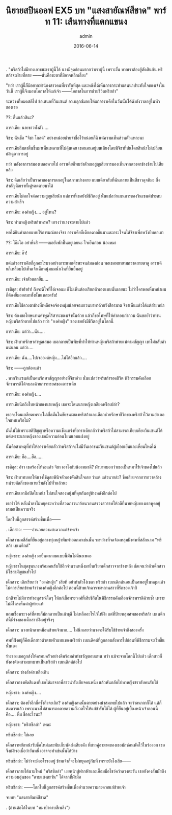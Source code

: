 ﻿---
title: 'นิยายสปินออฟ EX5 บท "แสงสายัณห์สีชาด" พาร์ท 11: เส้นทางที่แตกแขนง'
description: 'นิยายสปินออฟ EX5 บท "แสงสายัณห์สีชาด" พาร์ท 11: เส้นทางที่แตกแขนง'
date: 2016-06-14
image: "@assets/blog/EX5-14.webp"
imageAlt: re zero EX5 แปลไทย
categories: [ex5]
author: admin
tags: [rezeroex5]
hideToc: true
---
.
"พริสก้าไม่มีทางเอาชนะเราผู้นี้ได้ นางมีจุดอ่อนมากกว่าเราผู้นี้ เพราะงั้น หากเราต้องสู้ตัดสินกัน พริสก้าจะฝ่ายที่ตาย ――นั่นคือชะตาที่มิอาจหลีกเลี่ยง"

"ทว่า เราผู้นี้ก็มิอยากฆ่าน้องสาวคนที่เรารักที่สุด และหลังได้เห็นการกระทำแสนน่าประทับใจของเจ้าในวันนี้ เราผู้นี้จึงมอบโอกาสให้แก่เจ้า ――โอกาสในการช่วยชีวิตพริสก้า"

ระหว่างที่หมดสติไป ข้อเสนอที่วินเซนต์ อาเบลุกซ์มอบให้แก่อาราเคียในวันนั้นได้ดังกังวาลอยู่ในหัวของเธอ

??: ตื่นแล้วสินะ?

อาราเคีย: นายขาวทั้งตัว....

จิชา: ฉันชื่อ "จิชา โกลด์" อย่างหน่อยช่วยจำชื่อไว้หน่อยก็ดี แค่ความเห็นส่วนตัวแหละนะ

อาราเคียลืมตาตื่นขึ้นมาเห็นเพดานที่ไม่คุ้นเคย เธอนอนอยู่บนเตียงโดยมีจิชาที่บ่นโดยสีหน้าไม่เปลี่ยนเฝ้าดูอาการอยู่

ทว่า หลังอาการสมองเบลอหายไป อาราเคียก็พบว่าตัวเธอสูญเสียการมองเห็นจากดวงตาข้างซ้ายไปเสียแล้ว

จิชา: คิดเสียว่าเป็นราคาของการตกอยู่ในสภาพปางตาย แบบเดียวกับที่ฉันกลายเป็นสีขาวดุจหิมะ สิ่งสำคัญคือเราทั้งคู่รอดตายมาได้

อาราเคียไม่ตกใจต่อความสูญเสียนัก แต่การที่เธอยังมีชีวิตอยู่ นั่นแปลว่าแผนการของวินเซนต์ประสบความสำเร็จ

อาราเคีย: องค์หญิง.... อยู่ไหน?

จิชา: ท่านหญิงพริสก้าเหรอ? เกรงว่านางจะตายไปแล้ว

พอได้ยินคำตอบแบบไร้อารมณ์ของจิชา อาราเคียก็เดือดดาลขึ้นมาและกระโจนใส่จิชาเพื่อหวังบีบคอเขา

??: โอ๊ะโอ อย่าพึ่งสิ ――เธอยังพักฟื้นอยู่เลยนะ ใจเย็นก่อน น้องหมา

อาราเคีย: อ๊า!

แต่แล้วอาราเคียก็ถูกอะไรบางอย่างกระแทกศีรษะจนล้มลงก่อน พอเธอพยายามกวาดสายตาดู อาราเคียก็เหลือบไปเห็นเจ้าเด็กหนุ่มผมน้ำเงินที่ยืนยิ้มอยู่

อาราเคีย: เจ้าตัวตลกยิ้ม....

เซซิลุส: ฮ่าฮ่าฮ่า! ถึงจะดีใจที่ได้เจอผม ก็ไม่เห็นต้องเรียกตัวเองแบบนั้นเลยนะ ไม่ว่าใครพอเห็นหน้าผมก็ต้องยิ้มออกมาทั้งนั้นแหละครับ!

อาราเคียใช้ดวงตาข้างที่เหลือจดจ้องหนุ่มน้อยจอมกวนบาทาด้วยรังสีอาฆาต จิชาเห็นแล้วได้แต่ส่ายหน้า

จิชา: ต้องขอโทษแทนคำพูดไร้สาระของเจ้านั่นด้วย แล้วก็ขอโทษที่ให้คำตอบกำกวม ฉันขอย้ำว่าท่านหญิงพริสก้าตายไปแล้ว ทว่า "องค์หญิง" ของเธอยังมีชีวิตอยู่ในโลกนี้

อาราเคีย: แต่ว่า...นั่น....

จิชา: ฝ่าบาทรักษาคำพูดเสมอ เธอกลายเป็นพิษที่ทำให้ท่านหญิงพริสก้าพ่ายแพ้ตามสัญญา เขาไม่กลับคำแน่นอน แต่ว่า....

อาราเคีย: ฉัน....ไปเจอองค์หญิง....ไม่ได้อีกแล้ว....

จิชา: ――ถูกต้องแล้ว

.
หากวินเซนต์เป็นคนรักษาสัญญาอย่างที่จิชาอ้าง นั่นแปลว่าพริสก้ารอดชีวิต พิธีกรรมคัดเลือกจักรพรรดิได้จบลงด้วยการทรยศของอาราเคีย

อาราเคีย: องค์หญิง....

อาราเคียนึกถึงใบหน้าของนายหญิง เธอจะโดนนายหญิงเกลียดหรือเปล่า?

เธอจะโดนเกลียดเพราะไม่เชื่อมั่นในชัยชนะของพริสก้าและเลือกช่วยรักษาชีวิตของพริสก้าไว้ตามอำเภอใจแทนหรือไม่?

มันไม่ใช่เพราะสติปัญญาหรือความแข็งแกร่งที่อาราเคียกลัวว่าพริสก้าไม่สามารถเทียบเคียงวินเซนต์ได้ แต่เพราะนายหญิงของเธอมีความอ่อนโยนแอบแฝงอยู่

นั่นคือสาเหตุที่ทำให้อาราเคียกลัวว่าพริสก้าจะไม่มีวันเอาชนะวินเซนต์ผู้เยือกเย็นและเหี้ยมโหดได้

อาราเคีย: ฮือ....ฮือ.....

เซซิลุส: อ้าว เธอร้องไห้ซะแล้ว จิชา เอาไงกับน้องหมาดี? ฝ่าบาทบอกว่าเธอเป็นหมาไร้เจ้าของไปแล้ว

จิชา: ฝ่าบาทบอกให้นางใช้ดุลยพินิจตัวเองตัดสินใจเลย ว่าแต่ แล้วนายล่ะ? ชื่อเสียงจากการกวาดล้างหน่วยตัดกิ่งของนายเริ่มดังไปทั่วแล้วนะ

อาราเคียเอามือปิดใบหน้า ไม่สนใจสองหนุ่มที่คุยกันอยู่ข้างหลังอีกต่อไป

เธอร่ำไห้ หลั่งน้ำตาไม่หยุดระหว่างที่สวดภาวนาอ้อนวอนสรวงสวรรค์ให้วลีที่นายหญิงของเธอพูดอยู่เสมอเป็นความจริง

โลกใบนี้ถูกสรรค์สร้างขึ้นเพื่อ――

.
เด็กสาว: ――อำนวยความสะดวกแก่ข้าพเจ้า

เด็กสาวผมสีส้มที่ยืนอยู่กลางทุ่งหญ้าพึมพำออกมาเช่นนั้น ระหว่างที่จดจ้องหลุมฝังศพที่สลักนาม "พริสก้า เบเนดิกต์"

หญิงชรา: องค์หญิง มายืนตากลมแบบนี้มันไม่ดีนะเพคะ

หญิงชราในชุดขุนนางพร้อมคนรับใช้อีกจำนวนหนึ่งมายืนเรียกเด็กสาวจากข้างหลัง ชัดเจนว่าตัวเด็กสาวมิใช่สามัญชนทั่วไป

เด็กสาว: เลิกเรียกว่า "องค์หญิง" เสียที อย่าทำตัวโง่เขลา พริสก้า เบเนดิกต์นอนเป็นศพอยู่ในหลุมแล้ว ไม่ควรเรียกข้าพเจ้าว่าองค์หญิงอีกต่อไป ตอนนี้ข้าพเจ้าควรจะหลานสาวที่รักของเจ้าสิ

ปกติจะไม่มีการทำอนุสรณ์ใดๆ ให้แก่เชื้อพระวงศ์ที่เสียชีวิตในพิธีกรรมคัดเลือกจักรพรรดิด้วยซ้ำ เพราะไม่มีใครเห็นค่าผู้พ่ายแพ้

แถมเชื้อพระวงศ์ที่ตายก็มักกลายเป็นเถ้าธุลี ไม่เหลืออะไรไว้ให้ฝัง แต่ที่ป้ายหลุมศพของพริสก้า เบเนดิกต์นี้มีร่างของเด็กสาวฝังอยู่จริงๆ

เด็กสาว: นางหน้าตาเหมือนข้าพเจ้ามาก.... ไม่นึกเลยว่านางจะได้รับใช้ข้าพเจ้าถึงสองครั้ง

ศพที่ฝังอยู่ก็คือเด็กสาวตัวตายตัวแทนของพริสก้า เบเนดิคต์ที่ถูกลอบสังหารไปก่อนที่พิธีกรรมจะเริ่มขึ้นนั่นเอง

ร่างของเธอถูกส่งให้ครอบครัวอย่างดีพร้อมค่าทำขวัญตอบแทน ทว่า แม้จะจากโลกนี้ไปแล้ว เด็กสาวก็ยังคงต้องสวมบทบาทเป็นพริสก้า เบเนดิกต์ต่อไป

เด็กสาว: ช่างล้ำค่าเหลือเกิน

เด็กสาวกางพัดสีแดงที่เธอได้มาจากพี่สาวน่ารังเกียจคนหนึ่ง แล้วหันกลับไปหาหญิงชรากับคนรับใช้

หญิงชรา: องค์หญิง....

เด็กสาว: ต้องย้ำอีกกี่ครั้งถึงจะเลิก? องค์หญิงคนนั้นตายอย่างน่าสมเพชไปแล้ว จะว่าอนาถาก็ได้ แต่ก็สมควรแล้ว เพราะนางไม่สามารถคลายความกังวลใจให้แก่ข้ารับใช้ได้ ผู้ที่ยืนอยู่เบื้องหน้าเจ้าตอนนี้คือ.... หึ่ม ชื่ออะไรนะ?

หญิงชรา: "พริสซิลล่า" เพคะ

พริสซิลล่า: ใช่เลย

เด็กสาวพยักหน้ารับชื่อใหม่และพับเก็บพัดส่งเสียงดัง พี่สาวคู่อาฆาตของเธอมักซ่อนพัดไว้ในร่องอก เธอจึงเฝ้ารอเผื่อว่าวันหนึ่งอาจจะทำเช่นนั้นได้บ้าง

พริสซิลล่า: ไม่ว่าจะมีอะไรรออยู่ ข้าพเจ้าก็จะไม่หยุดอยู่กับที่ เพราะยังไงเสีย――

เด็กสาวภายใต้นามใหม่ "พริสซิลล่า" เงยหน้าสู่ฟากฟ้าและเอื้อมมือไขว่คว้าดวงตะวัน เธอยังคงสัมผัสถึงความอบอุ่นของ "ดาบแสงตะวัน" ได้จากที่ฝ่ามือ

พริสซิลล่า: ――โลกใบนี้ถูกสรรค์สร้างขึ้นเพื่ออำนวยความสะดวกแก่ข้าพเจ้า

จบบท "แสงสายัณห์สีชาด"

.
(อ่านต่อได้ในบท "หมาป่าดาบสีเพลิง")



